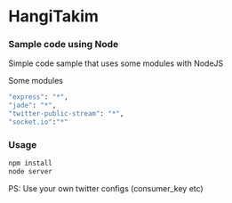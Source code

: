 HangiTakim
==========

### Sample code using Node
Simple code sample that uses some modules with NodeJS

Some modules
```bash
"express": "*",
"jade": "*",
"twitter-public-stream": "*",
"socket.io":"*"
```

### Usage

```bash
npm install
node server
```

PS:
Use your own twitter configs (consumer_key etc)
